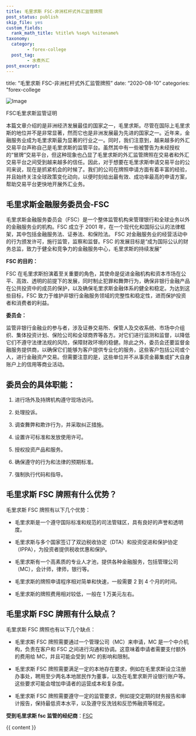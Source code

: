 ```yaml
---
title: 毛里求斯 FSC-非洲杠杆式外汇监管牌照
post_status: publish
skip_file: yes
custom_fields:
  rank_math_title: %title% %sep% %sitename%
taxonomy:
  category:
        - forex-college
  post_tag:
        - 水煮外汇
post_excerpt: 
---
```

title: “毛里求斯 FSC-非洲杠杆式外汇监管牌照” date: “2020-08-10” categories: "forex-college

![Image](https://cdn.fendou.la/welaowei8/2020/06/554b5f99e49221d60c6997d618012843-1.jpg)

FSC毛里求斯监管证明

本篇文章介绍的是非洲经济发展最佳的国家之一，毛里求斯。尽管在国际上毛里求斯的地位并不是非常显著，然而它也是非洲发展最为先进的国家之一。近年来，金融服务业成为毛里求斯最为显著的行业之一。同时，我们注意到，越来越多的外汇交易平台声称自己是毛里求斯的监管平台。虽然其中有一些被警告为未经授权的“冒牌”交易平台，但这种现象也凸显了毛里求斯的外汇监管牌照在交易者和外汇交易平台之间受到越来越多的信任。因此，对于想要在毛里求斯申请交易平台的公司来说，现在是抓紧机会的时候了。我们的公司在牌照申请方面有着丰富的经验，并且始终关注全球政策变化动向，以便时刻给出最有效、成功率最高的申请方案，帮助交易平台更快地开展外汇业务。

## 毛里求斯金融服务委员会-FSC

毛里求斯金融服务委员会（FSC）是一个整体监管机构来管理银行和全球业务以外的金融服务业的机构。FSC 成立于 2001 年，在一个现代化和国际公认的法律框架，其中包括金融服务法、证券法、和保险法。 FSC 对金融服务业的经营活动中的行为颁发许可，施行监管，监察和监督。FSC 的发展目标是“成为国际公认的财务总监，致力于健全和竞争力的金融服务中心，毛里求斯的持续发展”

**FSC 的目的：**

FSC 在毛里求斯扮演着至关重要的角色，其使命是促进金融机构和资本市场在公平、高效、透明的前提下的发展，同时制止犯罪和舞弊行为，确保非银行金融产品在公共投资中的成员的保护，以及确保毛里求斯金融体系的健全和稳定。为达到这些目标，FSC 致力于维护非银行金融服务领域的完整性和稳定性，进而保护投资者和消费者的利益。

**委员会：**

监管非银行金融业的参与者，涉及证券交易所、保管人及交收系统、市场中介组织、集体投资计划、保险公司和全球商界等各方。对它们进行监测和监督，以降低它们不遵守法律法规的风险，保障财政环境的稳健。除此之外，委员会还要监督金融服务提供商，以确保它们能够为客户提供专业化的服务，这些客户包括公司或个人，进行金融资产交易。但需要注意的是，这些单位并不从事资金募集或扩大自身账户上的信用等商业活动。

## **委员会的具体职能：**

1. 进行场外及持牌机构遵守现场访问。

1. 处理投诉。

1. 调查舞弊和欺诈行为，并采取纠正措施。

1. 设置许可标准和发放使用许可。

1. 授权投资产品和服务。

1. 确保遵守的行为和法律的预期标准。

1. 强制执行代码和指导。

## 毛里求斯 FSC 牌照有什么优势？

毛里求斯 FSC 牌照有以下几个优势：

* 毛里求斯是一个遵守国际标准和规范的司法管辖区，具有良好的声誉和透明度。

* 毛里求斯与多个国家签订了双边税收协定（DTA）和投资促进和保护协定（IPPA），为投资者提供税收优惠和保护。

* 毛里求斯有一个高素质的专业人才池，提供各种金融服务，包括管理公司（MC），会计师，律师，银行等。

* 毛里求斯的牌照申请程序相对简单和快速，一般需要 2 到 4 个月的时间。

* 毛里求斯的牌照费用相对较低，一般在 1 万美元左右。

## 毛里求斯 FSC 牌照有什么缺点？

毛里求斯 FSC 牌照也有以下几个缺点：

* 毛里求斯 FSC 牌照需要通过一个管理公司（MC）来申请，MC 是一个中介机构，负责在客户和 FSC 之间进行沟通和协调。这意味着申请者需要支付额外的费用给 MC，并且可能会受到 MC 的影响和限制。

* 毛里求斯 FSC 牌照需要满足一定的本地存在要求，例如在毛里求斯设立注册办事处，聘用至少两名本地居民作为董事，以及在毛里求斯开设银行账户等。这些要求可能会增加申请者的运营成本和复杂度。

* 毛里求斯 FSC 牌照需要遵守一定的监管要求，例如提交定期的财务报告和审计报告，保持最低资本水平，以及遵守反洗钱和反恐怖融资等规定。

**受到毛里求斯 fsc 监管的经纪商**：[FSC](https://we.laowei8.com/broker-cat/fsa)

{{ content }}